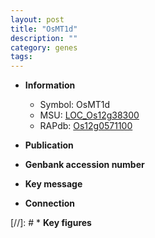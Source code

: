 ```yaml
---
layout: post
title: "OsMT1d"
description: ""
category: genes
tags: 
---
```


* **Information**  
    + Symbol: OsMT1d  
    + MSU: [LOC_Os12g38300](http://rice.uga.edu/cgi-bin/ORF_infopage.cgi?orf=LOC_Os12g38300)  
    + RAPdb: [Os12g0571100](http://rapdb.dna.affrc.go.jp/viewer/gbrowse_details/irgsp1?name=Os12g0571100)  

* **Publication**  

* **Genbank accession number**  

* **Key message**  

* **Connection**  

[//]: # * **Key figures**  


